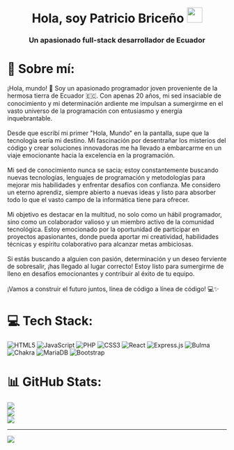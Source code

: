 <h1 align="center"><b>Hola, soy Patricio Briceño </b><img src="https://media.giphy.com/media/hvRJCLFzcasrR4ia7z/giphy.gif" width="35"></h1>
<h3 align="center">Un apasionado full-stack desarrollador de Ecuador</h3>

# 💫 Sobre mí:
¡Hola, mundo! 👋 Soy un apasionado programador joven proveniente de la hermosa tierra de Ecuador 🇪🇨. Con apenas 20 años, mi sed insaciable de conocimiento y mi determinación ardiente me impulsan a sumergirme en el vasto universo de la programación con entusiasmo y energía inquebrantable.<br><br>Desde que escribí mi primer "Hola, Mundo" en la pantalla, supe que la tecnología sería mi destino. Mi fascinación por desentrañar los misterios del código y crear soluciones innovadoras me ha llevado a embarcarme en un viaje emocionante hacia la excelencia en la programación.<br><br>Mi sed de conocimiento nunca se sacia; estoy constantemente buscando nuevas tecnologías, lenguajes de programación y metodologías para mejorar mis habilidades y enfrentar desafíos con confianza. Me considero un eterno aprendiz, siempre abierto a nuevas ideas y listo para absorber todo lo que el vasto campo de la informática tiene para ofrecer.<br><br>Mi objetivo es destacar en la multitud, no solo como un hábil programador, sino como un colaborador valioso y un miembro activo de la comunidad tecnológica. Estoy emocionado por la oportunidad de participar en proyectos apasionantes, donde pueda aportar mi creatividad, habilidades técnicas y espíritu colaborativo para alcanzar metas ambiciosas.<br><br>Si estás buscando a alguien con pasión, determinación y un deseo ferviente de sobresalir, ¡has llegado al lugar correcto! Estoy listo para sumergirme de lleno en desafíos emocionantes y contribuir al éxito de tu equipo.<br><br>¡Vamos a construir el futuro juntos, línea de código a línea de código! 💻✨


# 💻 Tech Stack:
![HTML5](https://img.shields.io/badge/html5-%23E34F26.svg?style=for-the-badge&logo=html5&logoColor=white) ![JavaScript](https://img.shields.io/badge/javascript-%23323330.svg?style=for-the-badge&logo=javascript&logoColor=%23F7DF1E) ![PHP](https://img.shields.io/badge/php-%23777BB4.svg?style=for-the-badge&logo=php&logoColor=white) ![CSS3](https://img.shields.io/badge/css3-%231572B6.svg?style=for-the-badge&logo=css3&logoColor=white) ![React](https://img.shields.io/badge/react-%2320232a.svg?style=for-the-badge&logo=react&logoColor=%2361DAFB) ![Express.js](https://img.shields.io/badge/express.js-%23404d59.svg?style=for-the-badge&logo=express&logoColor=%2361DAFB) ![Bulma](https://img.shields.io/badge/bulma-00D0B1?style=for-the-badge&logo=bulma&logoColor=white) ![Chakra](https://img.shields.io/badge/chakra-%234ED1C5.svg?style=for-the-badge&logo=chakraui&logoColor=white) ![MariaDB](https://img.shields.io/badge/MariaDB-003545?style=for-the-badge&logo=mariadb&logoColor=white) ![Bootstrap](https://img.shields.io/badge/bootstrap-%238511FA.svg?style=for-the-badge&logo=bootstrap&logoColor=white)
# 📊 GitHub Stats:
![](https://github-readme-stats.vercel.app/api?username=patricio-alexander&theme=dark&hide_border=false&include_all_commits=false&count_private=false)<br/>
![](https://github-readme-streak-stats.herokuapp.com/?user=patricio-alexander&theme=dark&hide_border=false)<br/>
![](https://github-readme-stats.vercel.app/api/top-langs/?username=patricio-alexander&theme=dark&hide_border=false&include_all_commits=false&count_private=false&layout=compact)

---
[![](https://visitcount.itsvg.in/api?id=patricio-alexander&icon=1&color=0)](https://visitcount.itsvg.in)

<!-- Proudly created with GPRM ( https://gprm.itsvg.in ) -->
